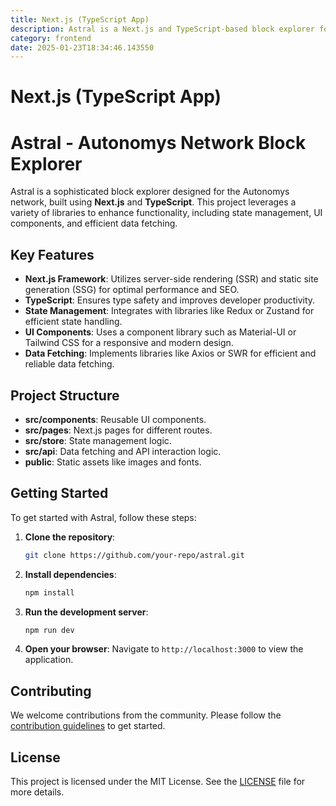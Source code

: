 ```yaml
---
title: Next.js (TypeScript App)
description: Astral is a Next.js and TypeScript-based block explorer for the Autonomys network, integrating state management, UI components, and data fetching libraries.
category: frontend
date: 2025-01-23T18:34:46.143550
---
```


# Next.js (TypeScript App)

# Astral - Autonomys Network Block Explorer

Astral is a sophisticated block explorer designed for the Autonomys network, built using **Next.js** and **TypeScript**. This project leverages a variety of libraries to enhance functionality, including state management, UI components, and efficient data fetching.

## Key Features

- **Next.js Framework**: Utilizes server-side rendering (SSR) and static site generation (SSG) for optimal performance and SEO.
- **TypeScript**: Ensures type safety and improves developer productivity.
- **State Management**: Integrates with libraries like Redux or Zustand for efficient state handling.
- **UI Components**: Uses a component library such as Material-UI or Tailwind CSS for a responsive and modern design.
- **Data Fetching**: Implements libraries like Axios or SWR for efficient and reliable data fetching.

## Project Structure

- **src/components**: Reusable UI components.
- **src/pages**: Next.js pages for different routes.
- **src/store**: State management logic.
- **src/api**: Data fetching and API interaction logic.
- **public**: Static assets like images and fonts.

## Getting Started

To get started with Astral, follow these steps:

1. **Clone the repository**:
   ```bash
   git clone https://github.com/your-repo/astral.git
   ```
2. **Install dependencies**:
   ```bash
   npm install
   ```
3. **Run the development server**:
   ```bash
   npm run dev
   ```
4. **Open your browser**: Navigate to `http://localhost:3000` to view the application.

## Contributing

We welcome contributions from the community. Please follow the [contribution guidelines](CONTRIBUTING.md) to get started.

## License

This project is licensed under the MIT License. See the [LICENSE](LICENSE) file for more details.

